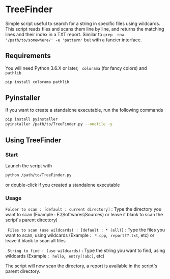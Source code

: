 # TreeFinder
Simple script useful to search for a string in specific files using wildcards. This script reads files and scans them line by line, and returns the matching lines and their index in a TXT report.
Similar to ``` grep -rnw '/path/to/somewhere/' -e 'pattern' ```
but with a fancier interface.

## Requirements
You will need Python 3.6.X or later, ``` colorama``` (for fancy colors) and ``` pathlib```
```bash
pip install colorama pathlib
```

## Pyinstaller
If you want to create a standalone executable, run the following commands
```bash
pip install pyinstaller
pyinstaller /path/to/TreeFinder.py --onefile -y
```

## Using TreeFinder
### Start
Launch the script with 
```bash
python /path/to/TreeFinder.py 
```
or double-click if you created a standalone executable 

### Usage
``` Folder to scan : [default : current directory] ``` : 
Type the directory you want to scan (Example : E:\Softwares\Sources) or leave it blank to scan the script's parent directory)

``` Files to scan (use wildcards) : [default : * (all)]``` : 
Type the files you want to scan, using wildcards (Example : ``` *.cpp```, ``` report??.txt```, etc) or leave it blank to scan all files

``` String to find : (use wildcards)``` :
Type the string you want to find, using wildcards (Example : ``` hello```, ``` entry[!abc]```, etc)


The script will now scan the directory, a report is available in the script's parent directory.
